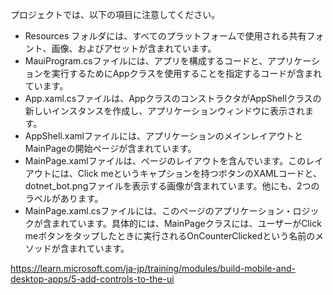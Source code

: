 
プロジェクトでは、以下の項目に注意してください。

- Resources フォルダには、すべてのプラットフォームで使用される共有フォント、画像、およびアセットが含まれています。
- MauiProgram.csファイルには、アプリを構成するコードと、アプリケーションを実行するためにAppクラスを使用することを指定するコードが含まれています。
- App.xaml.csファイルは、AppクラスのコンストラクタがAppShellクラスの新しいインスタンスを作成し、アプリケーションウィンドウに表示されます。
- AppShell.xamlファイルには、アプリケーションのメインレイアウトとMainPageの開始ページが含まれています。
- MainPage.xamlファイルは、ページのレイアウトを含んでいます。このレイアウトには、Click meというキャプションを持つボタンのXAMLコードと、dotnet_bot.pngファイルを表示する画像が含まれています。他にも、2つのラベルがあります。
- MainPage.xaml.csファイルには、このページのアプリケーション・ロジックが含まれています。具体的には、MainPageクラスには、ユーザーがClick meボタンをタップしたときに実行されるOnCounterClickedという名前のメソッドが含まれています。



https://learn.microsoft.com/ja-jp/training/modules/build-mobile-and-desktop-apps/5-add-controls-to-the-ui